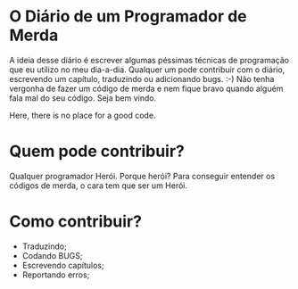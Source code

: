 O Diário de um Programador de Merda
===================================

A ideia desse diário é escrever algumas péssimas técnicas de programação que eu utilizo no meu dia-a-dia. Qualquer um pode contribuir com o diário, escrevendo um capítulo, traduzindo ou adicionando bugs. :-) Não tenha vergonha de fazer um código de merda e nem fique bravo quando alguém fala mal do seu código. Seja bem vindo. 

Here, there is no place for a good code.

Quem pode contribuir?
=====================

Qualquer programador Herói. Porque herói? Para conseguir entender os códigos de merda, o cara tem que ser um Herói.

Como contribuir?
================

* Traduzindo;
* Codando BUGS;
* Escrevendo capítulos;
* Reportando erros;


